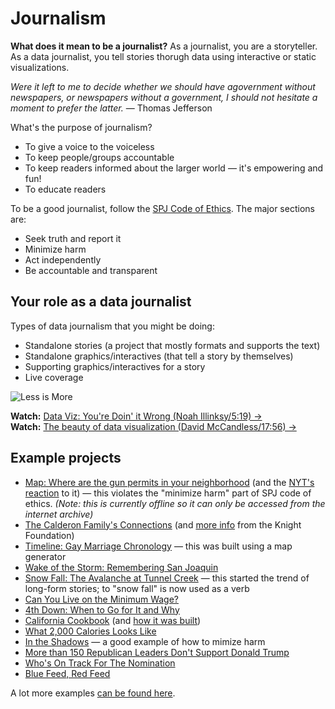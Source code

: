 # Journalism
**What does it mean to be a journalist?** As a journalist, you are a storyteller. As a data journalist, you tell stories thorugh data using interactive or static visualizations.

*Were it left to me to decide whether we should have agovernment without newspapers, or newspapers without a government, I should not hesitate a moment to prefer the latter.* — Thomas Jefferson

What's the purpose of journalism?

* To give a voice to the voiceless
* To keep people/groups accountable
* To keep readers informed about the larger world — it's empowering and fun!
* To educate readers

To be a good journalist, follow the [SPJ Code of Ethics](http://www.spj.org/ethicscode.asp). The major sections are:

* Seek truth and report it
* Minimize harm
* Act independently
* Be accountable and transparent

## Your role as a data journalist

Types of data journalism that you might be doing:

* Standalone stories (a project that mostly formats and supports the text)
* Standalone graphics/interactives (that tell a story by themselves)
* Supporting graphics/interactives for a story
* Live coverage

![Less is More](../assets/lessismore.gif)

**Watch:** [Data Viz: You're Doin' it Wrong (Noah Illinksy/5:19) &rarr;](https://www.youtube.com/watch?v=i93iWza8sG8)    
**Watch:** [The beauty of data visualization (David McCandless/17:56) &rarr;](http://www.ted.com/talks/david_mccandless_the_beauty_of_data_visualization?language=en)


## Example projects
* [Map: Where are the gun permits in your neighborhood](http://web.archive.org/web/20150731154625/http://archive.lohud.com/interactive/article/20121223/NEWS01/121221011/Map-Where-gun-permits-your-neighborhood-) (and the [NYT's reaction](http://www.nytimes.com/2013/01/19/nyregion/newspaper-takes-down-map-of-gun-permit-holders.html?_r=0) to it) — this violates the "minimize harm" part of SPJ code of ethics. *(Note: this is currently offline so it can only be accessed from the internet archive)*
* [The Calderon Family's Connections](http://graphics.latimes.com/calderon/) (and [more info](http://knightlab.northwestern.edu/2015/04/17/how-byron-lutz-untangled-the-calderon-familys-connections-and-what-it-tells-us-about-social-network-analysis/) from the Knight Foundation)
* [Timeline: Gay Marriage Chronology](http://graphics.latimes.com/usmap-gay-marriage-chronology/) — this was built using a map generator
* [Wake of the Storm: Remembering San Joaquin](http://yolanda.dailybruin.com/remembering-san-joaquin/)
* [Snow Fall: The Avalanche at Tunnel Creek](http://www.nytimes.com/projects/2012/snow-fall/#/?part=tunnel-creek) — this started the trend of long-form stories; to "snow fall" is now used as a verb
* [Can You Live on the Minimum Wage?](http://www.nytimes.com/interactive/2014/02/09/opinion/minimum-wage.html)
* [4th Down: When to Go for It and Why](http://www.nytimes.com/2014/09/05/upshot/4th-down-when-to-go-for-it-and-why.html)
* [California Cookbook](http://recipes.latimes.com/) (and [how it was built](https://source.opennews.org/en-US/articles/how-we-made-new-california-cookbook/))
* [What 2,000 Calories Looks Like](http://www.nytimes.com/interactive/2014/12/22/upshot/what-2000-calories-looks-like.html)
* [In the Shadows](http://malawi.dailybruin.com/) — a good example of how to mimize harm
* [More than 150 Republican Leaders Don't Support Donald Trump](http://www.nytimes.com/interactive/2016/08/29/us/politics/at-least-110-republican-leaders-wont-vote-for-donald-trump-heres-when-they-reached-their-breaking-point.html)
* [Who's On Track For The Nomination](http://projects.fivethirtyeight.com/election-2016/delegate-targets/democrats/)
* [Blue Feed, Red Feed](http://graphics.wsj.com/blue-feed-red-feed/)

A lot more examples [can be found here](http://simp.ly/publish/gzxgH2).

